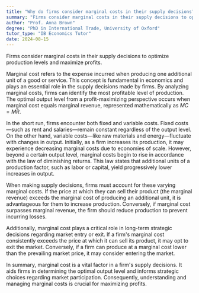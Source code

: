 ```yaml
---
title: "Why do firms consider marginal costs in their supply decisions?"
summary: "Firms consider marginal costs in their supply decisions to optimise production levels and maximise profits."
author: "Prof. Anna Brown"
degree: "PhD in International Trade, University of Oxford"
tutor_type: "IB Economics Tutor"
date: 2024-08-15
---
```


Firms consider marginal costs in their supply decisions to optimize production levels and maximize profits.

Marginal cost refers to the expense incurred when producing one additional unit of a good or service. This concept is fundamental in economics and plays an essential role in the supply decisions made by firms. By analyzing marginal costs, firms can identify the most profitable level of production. The optimal output level from a profit-maximizing perspective occurs when marginal cost equals marginal revenue, represented mathematically as $MC = MR$.

In the short run, firms encounter both fixed and variable costs. Fixed costs—such as rent and salaries—remain constant regardless of the output level. On the other hand, variable costs—like raw materials and energy—fluctuate with changes in output. Initially, as a firm increases its production, it may experience decreasing marginal costs due to economies of scale. However, beyond a certain output level, marginal costs begin to rise in accordance with the law of diminishing returns. This law states that additional units of a production factor, such as labor or capital, yield progressively lower increases in output.

When making supply decisions, firms must account for these varying marginal costs. If the price at which they can sell their product (the marginal revenue) exceeds the marginal cost of producing an additional unit, it is advantageous for them to increase production. Conversely, if marginal cost surpasses marginal revenue, the firm should reduce production to prevent incurring losses.

Additionally, marginal cost plays a critical role in long-term strategic decisions regarding market entry or exit. If a firm's marginal cost consistently exceeds the price at which it can sell its product, it may opt to exit the market. Conversely, if a firm can produce at a marginal cost lower than the prevailing market price, it may consider entering the market.

In summary, marginal cost is a vital factor in a firm's supply decisions. It aids firms in determining the optimal output level and informs strategic choices regarding market participation. Consequently, understanding and managing marginal costs is crucial for maximizing profits.
    